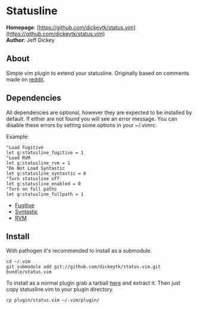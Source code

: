 Statusline
==========

**Homepage**:   [https://github.com/dickeytk/status.vim](https://github.com/dickeytk/status.vim)  
**Author**:     Jeff Dickey  

About
-----

Simple vim plugin to extend your statusline. Originally based on comments made
on
[reddit](http://www.reddit.com/r/vim/comments/e19bu/whats_your_status_line/).

Dependencies
------------

All dependencies are optional, however they are expected to be installed by
default. If either are not found you will see an error message. You can disable
these errors by setting some options in your ~/.vimrc.

Example:

    "Load Fugitive
    let g:statusline_fugitive = 1
    "Load RVM
    let g:statusline_rvm = 1
    "Do Not Load Syntastic
    let g:statusline_syntastic = 0
    "Turn statusline off
    let g:statusline_enabled = 0
    "Turn on full paths
    let g:statusline_fullpath = 1


* [Fugitive](https://github.com/tpope/vim-fugitive)
* [Syntastic](https://github.com/scrooloose/syntastic)
* [RVM](https://github.com/csexton/rvm.vim)


Install
------

With pathogen it's recommended to install as a submodule.

    cd ~/.vim
    git submodule add git://github.com/dickeytk/status.vim.git bundle/status.vim

To install as a normal plugin grab a tarball
[here](https://github.com/dickeytk/status.vim/tarball/master) and extract it.
Then just copy statusline.vim to your plugin directory.

    cp plugin/status.vim ~/.vim/plugin/
